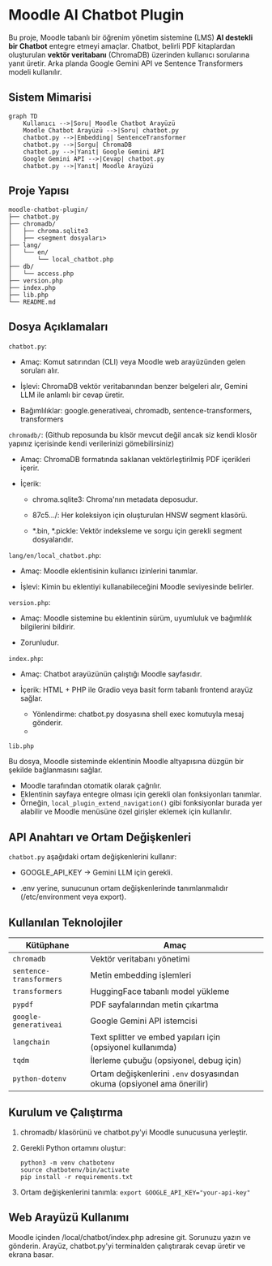 # Moodle AI Chatbot Plugin 

Bu proje, Moodle tabanlı bir öğrenim yönetim sistemine (LMS) **AI destekli bir Chatbot** entegre etmeyi amaçlar. Chatbot, belirli PDF kitaplardan oluşturulan **vektör veritabanı** (ChromaDB) üzerinden kullanıcı sorularına yanıt üretir. Arka planda Google Gemini API ve Sentence Transformers modeli kullanılır.

## Sistem Mimarisi
```
graph TD
    Kullanıcı -->|Soru| Moodle Chatbot Arayüzü
    Moodle Chatbot Arayüzü -->|Soru| chatbot.py
    chatbot.py -->|Embedding| SentenceTransformer
    chatbot.py -->|Sorgu| ChromaDB
    chatbot.py -->|Yanıt| Google Gemini API
    Google Gemini API -->|Cevap| chatbot.py
    chatbot.py -->|Yanıt| Moodle Arayüzü

```
## Proje Yapısı
```
moodle-chatbot-plugin/
├── chatbot.py
├── chromadb/ 
│   ├── chroma.sqlite3
│   ├── <segment dosyaları>
├── lang/
│   └── en/
│       └── local_chatbot.php
├── db/
│   └── access.php
├── version.php
├── index.php
├── lib.php
└── README.md
```
## Dosya Açıklamaları
`chatbot.py`: 

- Amaç: Komut satırından (CLI) veya Moodle web arayüzünden gelen soruları alır.

- İşlevi: ChromaDB vektör veritabanından benzer belgeleri alır, Gemini LLM ile anlamlı bir cevap üretir.

- Bağımlılıklar: google.generativeai, chromadb, sentence-transformers, transformers

`chromadb/`: (Github reposunda bu klsör mevcut değil ancak siz kendi klosör yapınız içerisinde kendi verilerinizi gömebilirsiniz)

- Amaç: ChromaDB formatında saklanan vektörleştirilmiş PDF içerikleri içerir.

- İçerik: 

    - chroma.sqlite3: Chroma'nın metadata deposudur.

    - 87c5.../: Her koleksiyon için oluşturulan HNSW segment klasörü.

    - *.bin, *.pickle: Vektör indeksleme ve sorgu için gerekli segment dosyalarıdır.

 `lang/en/local_chatbot.php`:
 
- Amaç: Moodle eklentisinin kullanıcı izinlerini tanımlar.

- İşlevi: Kimin bu eklentiyi kullanabileceğini Moodle seviyesinde belirler.

 `version.php`:
 
- Amaç: Moodle sistemine bu eklentinin sürüm, uyumluluk ve bağımlılık bilgilerini bildirir.

- Zorunludur.

`index.php`:

- Amaç: Chatbot arayüzünün çalıştığı Moodle sayfasıdır.

- İçerik: HTML + PHP ile Gradio veya basit form tabanlı frontend arayüz sağlar.

    - Yönlendirme: chatbot.py dosyasına shell exec komutuyla mesaj gönderir.
    - 
`lib.php`

Bu dosya, Moodle sisteminde eklentinin Moodle altyapısına düzgün bir şekilde bağlanmasını sağlar.

- Moodle tarafından otomatik olarak çağrılır.
- Eklentinin sayfaya entegre olması için gerekli olan fonksiyonları tanımlar.
- Örneğin, `local_plugin_extend_navigation()` gibi fonksiyonlar burada yer alabilir ve Moodle menüsüne özel girişler eklemek için kullanılır.

## API Anahtarı ve Ortam Değişkenleri
`chatbot.py` aşağıdaki ortam değişkenlerini kullanır:

- GOOGLE_API_KEY → Gemini LLM için gerekli.

- .env yerine, sunucunun ortam değişkenlerinde tanımlanmalıdır (/etc/environment veya export).

## Kullanılan Teknolojiler
| Kütüphane               | Amaç                                                                   |
| ----------------------- | ---------------------------------------------------------------------- |
| `chromadb`              | Vektör veritabanı yönetimi                                             |
| `sentence-transformers` | Metin embedding işlemleri                                              |
| `transformers`          | HuggingFace tabanlı model yükleme                                      |
| `pypdf`                 | PDF sayfalarından metin çıkartma                                       |
| `google-generativeai`   | Google Gemini API istemcisi                                            |
| `langchain`             | Text splitter ve embed yapıları için (opsiyonel kullanımda)            |
| `tqdm`                  | İlerleme çubuğu (opsiyonel, debug için)                                |
| `python-dotenv`         | Ortam değişkenlerini `.env` dosyasından okuma (opsiyonel ama önerilir) |


## Kurulum ve Çalıştırma
1. chromadb/ klasörünü ve chatbot.py'yi Moodle sunucusuna yerleştir.

2. Gerekli Python ortamını oluştur:
      ```
      python3 -m venv chatbotenv
      source chatbotenv/bin/activate
      pip install -r requirements.txt
      ```
4. Ortam değişkenlerini tanımla:
       ```
       export GOOGLE_API_KEY="your-api-key"
       ```

## Web Arayüzü Kullanımı

Moodle içinden /local/chatbot/index.php adresine git. Sorunuzu yazın ve gönderin. Arayüz, chatbot.py'yi terminalden çalıştırarak cevap üretir ve ekrana basar.


